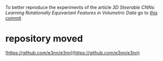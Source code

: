 To better reproduce the experiments of the article *3D Steerable CNNs: Learning Rotationally Equivariant Features in Volumetric Data* go to [this commit](https://github.com/mariogeiger/se3cnn/tree/546bc682887e1cb5e16b484c158c05f03377e4e9)



# repository moved

[https://github.com/e3nn/e3nn](https://github.com/e3nn/e3nn)
